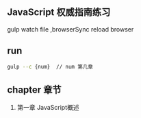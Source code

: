 ## JavaScript 权威指南练习
gulp watch file ,browserSync reload browser

## run
```bash
gulp --c {num}  // num 第几章
```

## chapter 章节
1. 第一章 JavaScript概述
